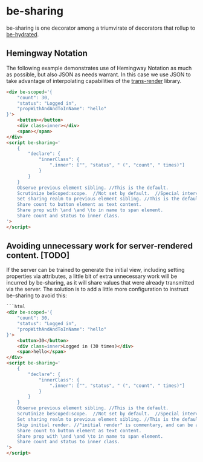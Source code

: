 # be-sharing

be-sharing is one decorator among a triumvirate of decorators that rollup to [be-hydrated](https://github.com/bahrus/be-hydrated).

## Hemingway Notation

The following example demonstrates use of Hemingway Notation as much as possible, but also JSON as needs warrant.  In this case we use JSON to take advantage of interpolating capabilities of the [trans-render](https://github.com/bahrus/trans-render) library.


```html
<div be-scoped='{
    "count": 30,
    "status": "Logged in",
    "propWithAndAndToInName": "hello"
}'>
    <button></button>
    <div class=inner></div>
    <span></span>
</div>
<script be-sharing='
    {   
        "declare": {
            "innerClass": {
                ".inner": ["", "status", " (", "count", " times)"]
            }
        }     
    }
    Observe previous element sibling. //This is the default.
    Scrutinize beScoped:scope.  //Not set by default.  //Special intervention for properties that start with be[\s] or be[A-Z].
    Set sharing realm to previous element sibling. //This is the default.
    Share count to button element as text content.
    Share prop with \and \and \to in name to span element.
    Share count and status to inner class.
'>
</script>
```


## Avoiding unnecessary work for server-rendered content. [TODO]

If the server can be trained to generate the initial view, including setting properties via attributes, a little bit of extra unnecessary work will be incurred by be-sharing, as it will share values that were already transmitted via the server.  The solution is to add a little more configuration to instruct be-sharing to avoid this:


```html
```html
<div be-scoped='{
    "count": 30,
    "status": "Logged in",
    "propWithAndAndToInName": "hello"
}'>
    <button>30</button>
    <div class=inner>Logged in (30 times)</div>
    <span>hello</span>
</div>
<script be-sharing='
    {   
        "declare": {
            "innerClass": {
                ".inner": ["", "status", " (", "count", " times)"]
            }
        }     
    }
    Observe previous element sibling. //This is the default.
    Scrutinize beScoped:scope.  //Not set by default.  //Special intervention for properties that start with be[\s] or be[A-Z].
    Set sharing realm to previous element sibling. //This is the default.
    Skip initial render. //"initial render" is commentary, and can be any verbiage that explains what skip is doing.
    Share count to button element as text content.
    Share prop with \and \and \to in name to span element.
    Share count and status to inner class.
'>
</script>
```

```
